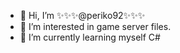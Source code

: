 - 👋 Hi, I’m ✨✨✨@periko92✨✨✨
- 👀 I’m interested in game server files.
- 🌱 I’m currently learning myself C#
